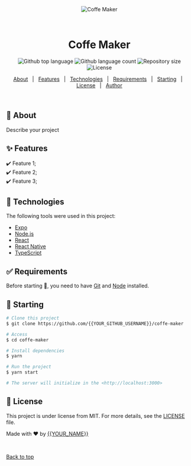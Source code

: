 <div align="center" id="top"> 
  <img src="./.github/app.gif" alt="Coffe Maker" />

  &#xa0;

  <!-- <a href="https://coffemaker.netlify.app">Demo</a> -->
</div>

<h1 align="center">Coffe Maker</h1>

<p align="center">
  <img alt="Github top language" src="https://img.shields.io/github/languages/top/{{YOUR_GITHUB_USERNAME}}/coffe-maker?color=56BEB8">

  <img alt="Github language count" src="https://img.shields.io/github/languages/count/{{YOUR_GITHUB_USERNAME}}/coffe-maker?color=56BEB8">

  <img alt="Repository size" src="https://img.shields.io/github/repo-size/{{YOUR_GITHUB_USERNAME}}/coffe-maker?color=56BEB8">

  <img alt="License" src="https://img.shields.io/github/license/{{YOUR_GITHUB_USERNAME}}/coffe-maker?color=56BEB8">

  <!-- <img alt="Github issues" src="https://img.shields.io/github/issues/{{YOUR_GITHUB_USERNAME}}/coffe-maker?color=56BEB8" /> -->

  <!-- <img alt="Github forks" src="https://img.shields.io/github/forks/{{YOUR_GITHUB_USERNAME}}/coffe-maker?color=56BEB8" /> -->

  <!-- <img alt="Github stars" src="https://img.shields.io/github/stars/{{YOUR_GITHUB_USERNAME}}/coffe-maker?color=56BEB8" /> -->
</p>

<!-- Status -->

<!-- <h4 align="center"> 
	🚧  Coffe Maker 🚀 Under construction...  🚧
</h4> 

<hr> -->

<p align="center">
  <a href="#dart-about">About</a> &#xa0; | &#xa0; 
  <a href="#sparkles-features">Features</a> &#xa0; | &#xa0;
  <a href="#rocket-technologies">Technologies</a> &#xa0; | &#xa0;
  <a href="#white_check_mark-requirements">Requirements</a> &#xa0; | &#xa0;
  <a href="#checkered_flag-starting">Starting</a> &#xa0; | &#xa0;
  <a href="#memo-license">License</a> &#xa0; | &#xa0;
  <a href="https://github.com/{{YOUR_GITHUB_USERNAME}}" target="_blank">Author</a>
</p>

<br>

## :dart: About ##

Describe your project

## :sparkles: Features ##

:heavy_check_mark: Feature 1;\
:heavy_check_mark: Feature 2;\
:heavy_check_mark: Feature 3;

## :rocket: Technologies ##

The following tools were used in this project:

- [Expo](https://expo.io/)
- [Node.js](https://nodejs.org/en/)
- [React](https://pt-br.reactjs.org/)
- [React Native](https://reactnative.dev/)
- [TypeScript](https://www.typescriptlang.org/)

## :white_check_mark: Requirements ##

Before starting :checkered_flag:, you need to have [Git](https://git-scm.com) and [Node](https://nodejs.org/en/) installed.

## :checkered_flag: Starting ##

```bash
# Clone this project
$ git clone https://github.com/{{YOUR_GITHUB_USERNAME}}/coffe-maker

# Access
$ cd coffe-maker

# Install dependencies
$ yarn

# Run the project
$ yarn start

# The server will initialize in the <http://localhost:3000>
```

## :memo: License ##

This project is under license from MIT. For more details, see the [LICENSE](LICENSE.md) file.


Made with :heart: by <a href="https://github.com/{{YOUR_GITHUB_USERNAME}}" target="_blank">{{YOUR_NAME}}</a>

&#xa0;

<a href="#top">Back to top</a>
